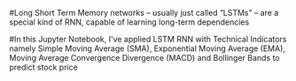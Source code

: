#Long Short Term Memory networks – usually just called “LSTMs” – are a special kind of RNN, capable of learning long-term dependencies

#In this Jupyter Notebook, I've applied LSTM RNN with Technical Indicators namely Simple Moving Average (SMA), Exponential Moving Average (EMA), Moving Average Convergence Divergence (MACD) and Bollinger Bands to predict stock price 
